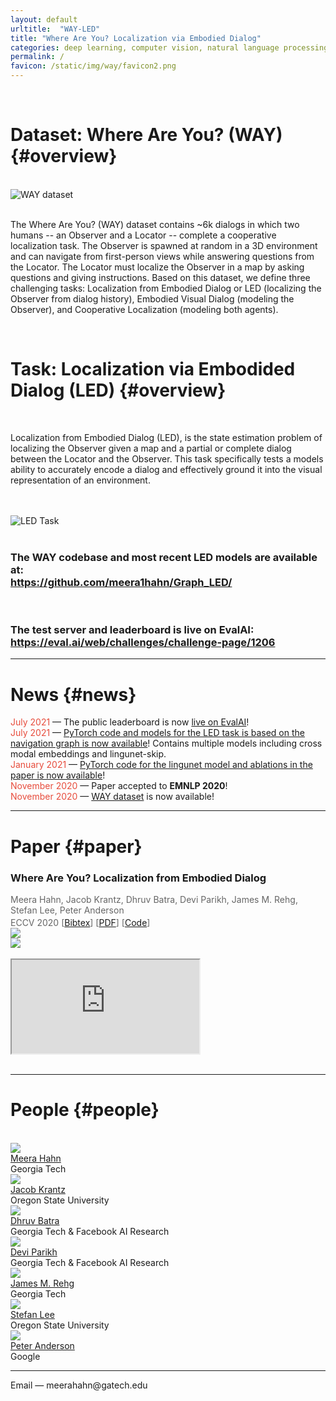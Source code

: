 ```yaml
---
layout: default
urltitle:  "WAY-LED"
title: "Where Are You? Localization via Embodied Dialog"
categories: deep learning, computer vision, natural language processing, machine learning
permalink: /
favicon: /static/img/way/favicon2.png
---
```


<br>

# Dataset: Where Are You? (WAY) {#overview}

<div class="row">

  <div class="col-xs-12 text-center">
    <br>
    <img src="{{site.baseurl}}/static/img/way/WAY.jpg" alt="WAY dataset">
  </div>

  <div class="col-xs-12">
    <br>
    <p>
      The Where Are You? (WAY) dataset contains ~6k dialogs in which two humans -- an Observer and a Locator -- complete a cooperative localization task. The Observer is spawned at random in a 3D environment and can navigate from first-person views while answering questions from the Locator. The Locator must localize the Observer in a map by asking questions and giving instructions. Based on this dataset, we define three challenging tasks: Localization from Embodied Dialog or LED (localizing the Observer from dialog history), Embodied Visual Dialog (modeling the Observer), and Cooperative Localization (modeling both agents).
    </p>
    <br>
  </div>
</div>

# Task: Localization via Embodided Dialog (LED) {#overview}

<div class="row">

  <div class="col-xs-12">
    <br>
    <p>
      Localization from Embodied Dialog (LED), is the state estimation problem of localizing the Observer given a map and a partial or complete dialog between the Locator and the Observer. This task specifically tests a models ability to accurately encode a dialog and effectively ground it into the visual representation of an environment.
    </p>
    <br>
  </div>

  <div class="col-xs-12 text-center">
      <br>
    <img src="{{site.baseurl}}/static/img/way/LED.jpg" alt="LED Task">
  </div>

  <div class="col-xs-12 text-center">
    <br>
    <h3>
    <b>
    The WAY codebase and most recent LED models are available at:<br><a class="poplink" href="https://github.com/meera1hahn/Graph_LED/">https://github.com/meera1hahn/Graph_LED/</a>
    </b>
    </h3>
    <br>
    <h3>
    <b>
    The test server and leaderboard is live on EvalAI:<br><a class="poplink" href="https://eval.ai/web/challenges/challenge-page/1206">https://eval.ai/web/challenges/challenge-page/1206</a>
    </b>
    </h3>
  </div>
</div>
<hr>

# News {#news}

<div class="row">
  <div class="col-xs-12">
    <span style="color:#e74c3c;font-weight:400;">July 2021</span> — The public leaderboard is now <a href="https://eval.ai/web/challenges/challenge-page/1206/overview">live on EvalAI</a>!
  </div>
  <div class="col-xs-12">
    <span style="color:#e74c3c;font-weight:400;">July 2021</span> — <a href="https://github.com/meera1hahn/Graph_LED/">PyTorch code and models for the LED task is based on the navigation graph is now available</a>! Contains multiple models including cross modal embeddings and lingunet-skip. 
  </div>
  <div class="col-xs-12">
    <span style="color:#e74c3c;font-weight:400;">January 2021</span> — <a href="https://github.com/batra-mlp-lab/WAY/">PyTorch code for the lingunet model and ablations in the paper is now available</a>!
  </div>
  <div class="col-xs-12">
    <span style="color:#e74c3c;font-weight:400;">November 2020</span> — Paper accepted to <b>EMNLP 2020</b>!
  </div>
  <div class="col-xs-12">
    <span style="color:#e74c3c;font-weight:400;">November 2020</span> — <a href="https://meerahahn.github.io/way/data">WAY dataset</a> is now available!
  </div>
  </div>
<hr>

# Paper {#paper}


<div class="row">
    <div class="col-xs-12">
        <h3>Where Are You? Localization from Embodied Dialog</h3>
    </div>
    <div class="col-xs-12" style="margin-top: 3px; color: #666;">
        Meera Hahn, Jacob Krantz, Dhruv Batra, Devi Parikh, James M. Rehg, Stefan Lee, Peter Anderson<br>
    </div>
    <div class="col-xs-12" style="margin-top: 3px; color: #666;">
      ECCV 2020
      [<a href="{{site.baseurl}}/bib/way.bib.txt">Bibtex</a>]
      [<a href="https://arxiv.org/pdf/2011.08277.pdf">PDF</a>]
      [<a href="https://github.com/meera1hahn/Graph_LED/">Code</a>]
    </div>
</div>
<div class="row">
    <div class="col-xs-12">
        <a href="https://arxiv.org/pdf/2011.08277.pdf">
          <img class="thumb" src="{{site.baseurl}}/static/img/way/thumb.jpg">
        </a>
    </div>
</div>

<div class="row">
  <div class="col-xs-12">
    <img src="{{site.baseurl}}/static/img/way/lingunet.jpg">
  </div>
</div>
<br>

<div class="row">
  <div class="col-xs-12">
    <div class="vid-container">
      <iframe src="https://www.youtube.com/embed/RtIq_YXpiXY" allowfullscreen></iframe>
    </div>
  </div>
</div>
<br>
<hr>

# People {#people}

<br>
<div class="row">
  <div class="col-md-2 col-md-offset-2 col-sm-3 col-xs-6">
    <a href="https://meerahahn.github.io/">
      <img class="people-pic" src="/way/static/img/people/meera.jpg" />
    </a>
    <div class="people-name">
      <a href="https://meerahahn.github.io/">Meera Hahn</a><br />
      <affiliation>Georgia Tech</affiliation>
    </div>
  </div>
  <div class="col-md-2 col-sm-3 col-xs-6">
    <a href="https://jacobkrantz.github.io/">
      <img class="people-pic" src="/way/static/img/people/jacob.jpg" />
    </a>
    <div class="people-name">
      <a href="https://jacobkrantz.github.io/">Jacob Krantz</a><br />
      <affiliation>Oregon State University</affiliation>
    </div>
  </div>
  <div class="col-md-2 col-sm-3 col-xs-6">
    <a href="https://www.cc.gatech.edu/~dbatra/">
      <img class="people-pic" src="/way/static/img/people/dhruv.jpg" />
    </a>
    <div class="people-name">
      <a href="https://www.cc.gatech.edu/~dbatra/">Dhruv Batra</a><br />
      <affiliation>Georgia Tech &amp; Facebook AI Research</affiliation>
    </div>
  </div>
  <div class="col-md-2 col-sm-3 col-xs-6">
    <a href="https://www.cc.gatech.edu/~parikh/">
      <img class="people-pic" src="/way/static/img/people/devi.jpg" />
    </a>
    <div class="people-name">
      <a href="https://www.cc.gatech.edu/~parikh/">Devi Parikh</a><br />
      <affiliation>Georgia Tech &amp; Facebook AI Research</affiliation>
    </div>
  </div>  
</div>
<div class="row">
  <div class="col-md-2 col-md-offset-3 col-sm-3 col-xs-6">
    <a href="http://www.cc.gatech.edu/~rehg/">
      <img class="people-pic" src="/way/static/img/people/jim.jpg" />
    </a>
    <div class="people-name">
      <a href="http://www.cc.gatech.edu/~rehg/">James M. Rehg</a><br />
      <affiliation>Georgia Tech</affiliation>
    </div>
  </div>   
  <div class="col-md-2 col-sm-3 col-xs-6">
    <a href="http://web.engr.oregonstate.edu/~leestef/" style="border:0;">
      <img class="people-pic" src="/way/static/img/people/stefan.jpg" />
    </a>
    <div class="people-name">
      <a href="http://web.engr.oregonstate.edu/~leestef/">Stefan Lee</a><br />
      <affiliation>Oregon State University</affiliation>
    </div>
  </div>  <div class="col-md-2 col-sm-3 col-xs-6">
    <a href="https://panderson.me/" style="border:0;">
      <img class="people-pic" src="/way/static/img/people/peter.jpg" />
    </a>
    <div class="people-name">
      <a href="https://panderson.me/">Peter Anderson</a><br />
      <affiliation>Google</affiliation>
    </div>
  </div>
</div>
<hr>

<!-- # Acknowledgements -->

<!-- <a name="{{site.baseurl}}/acknowledgements"></a>
<div class="row">
  <div class="col-xs-12">
    <p>
      Add acknowledgements here 
    </p>
  </div>
</div>
<hr> -->

<div class="row">
  <div class="col-xs-6">
    <span style="font-weight:400;">Email</span> — meerahahn@gatech.edu
  </div>
  <br>
</div>